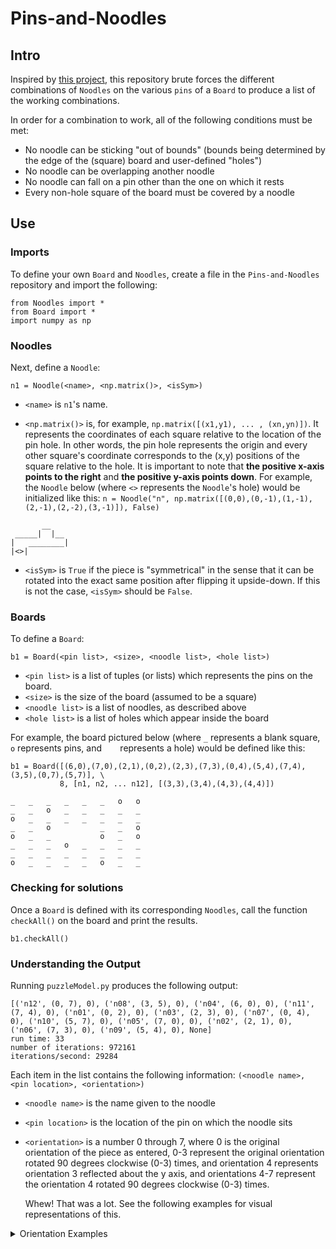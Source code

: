 # Pins-and-Noodles
## Intro

Inspired by [this project](pins%20and%20noodles.jpg), this repository brute forces the different combinations of `Noodles` on the various `pins` of a `Board` to produce a list of the working combinations.

In order for a combination to work, all of the following conditions must be met:
 - No noodle can be sticking "out of bounds" 
   (bounds being determined by the edge of the (square) board and user-defined "holes")
 - No noodle can be overlapping another noodle
 - No noodle can fall on a pin other than the one on which it rests
 - Every non-hole square of the board must be covered by a noodle
 
 ## Use
 
 ### Imports
 
 To define your own `Board` and `Noodles`, create a file in the `Pins-and-Noodles` repository and import the following:
 ```
 from Noodles import *
 from Board import *
 import numpy as np
 ```
 ### Noodles
 
 Next, define a `Noodle`:
 ```
 n1 = Noodle(<name>, <np.matrix()>, <isSym>)
 ```
  - `<name>` is `n1`'s name.
 
  - `<np.matrix()>` is, for example, `np.matrix([(x1,y1), ... , (xn,yn)])`. It represents the coordinates of each square relative to the location of the pin hole. In other words, the pin hole represents the origin and every other square's coordinate corresponds to the (x,y) positions of the square relative to the hole. It is important to note that **the positive x-axis points to the right** and **the positive y-axis points down**. For example, the `Noodle` below (where `<>` represents the `Noodle`'s hole)  would be initialized like this: `n = Noodle("n", np.matrix([(0,0),(0,-1),(1,-1),(2,-1),(2,-2),(3,-1)]), False)`
 ```
        __
  _____|  |__
 |   ________|
 |<>|
 ```
 
  - `<isSym>` is `True` if the piece is "symmetrical" in the sense that it can be rotated into the exact same position after flipping it upside-down. If this is not the case, `<isSym>` should be `False`.
  ### Boards
  To define a `Board`:
  ```
  b1 = Board(<pin list>, <size>, <noodle list>, <hole list>)
  ```
   - `<pin list>` is a list of tuples (or lists) which represents the pins on the board. 
   - `<size>` is the size of the board (assumed to be a square)
   - `<noodle list>` is a list of noodles, as described above
   - `<hole list>` is a list of holes which appear inside the board
   
   For example, the board pictured below (where ` _ ` represents a blank square, ` o ` represents pins, and `   ` represents a hole) would be defined like this: 
   ```
   b1 = Board([(6,0),(7,0),(2,1),(0,2),(2,3),(7,3),(0,4),(5,4),(7,4),(3,5),(0,7),(5,7)], \
              8, [n1, n2, ... n12], [(3,3),(3,4),(4,3),(4,4)])
   ```
   ```
_	_	_	_	_	_	o	o	
_	_	o	_	_	_	_	_	
o	_	_	_	_	_	_	_	
_	_	o	 	 	_	_	o	
o	_	_	 	 	o	_	o	
_	_	_	o	_	_	_	_	
_	_	_	_	_	_	_	_	
o	_	_	_	_	o	_	_
```
### Checking for solutions
 Once a `Board` is defined with its corresponding `Noodles`, call the function `checkAll()` on the board and print the results.
 ```
 b1.checkAll()
 ```
 
### Understanding the Output
  Running `puzzleModel.py` produces the following output:
  ```
[('n12', (0, 7), 0), ('n08', (3, 5), 0), ('n04', (6, 0), 0), ('n11', (7, 4), 0), ('n01', (0, 2), 0), ('n03', (2, 3), 0), ('n07', (0, 4), 0), ('n10', (5, 7), 0), ('n05', (7, 0), 0), ('n02', (2, 1), 0), ('n06', (7, 3), 0), ('n09', (5, 4), 0), None]
run time: 33
number of iterations: 972161
iterations/second: 29284
  ```
  Each item in the list contains the following information: `(<noodle name>, <pin location>, <orientation>)`
  - `<noodle name>` is the name given to the noodle
  - `<pin location>` is the location of the pin on which the noodle sits
  - `<orientation>` is a number 0 through 7, where 0 is the original orientation of the piece as entered, 0-3 represent the original orientation rotated 90 degrees clockwise (0-3) times, and orientation 4 represents orientation 3 reflected about the y axis, and orientations 4-7 represent the orientation 4 rotated 90 degrees clockwise (0-3) times.
  
    Whew! That was a lot. See the following examples for visual representations of this.
  <details>
 <summary>Orientation Examples</summary>
 
  orientation 0:
 ```
        __
  _____|  |__
 |   ________|
 |<>|
 ```
 
  orientation 1:
 ```
  _____
 |<>   |__
    |   __|
    |__|
 ```
 
   orientation 2:
 ```
  ______|<>|
 |__    ___|
    |__|
 ```
 
   orientation 3:
 ```
     __
  __|  |
 |__   |__
    |___<>|
 ```
 
   orientation 4:
 ```
     __
    |  |__
  __|   __|
 |<> __|
 ```

   orientation 5:
 ```
 |<>|______
 |__    ___|
    |__|
 ```
  orientation 6:
 ```
     _____
  __|   <>|
 |__   |
    |__|
 ```
   orientation 7:
 ```
     __
  __|  |__
 |_____   |
       |<>|
 ```
</details>
  
